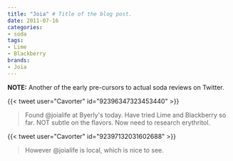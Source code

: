 ```yaml
---
title: "Joia" # Title of the blog post.
date: 2011-07-16
categories:
- soda
tags:
- Lime
- Blackberry
brands:
- Joia
---
```


**NOTE:** Another of the early pre-cursors to actual soda reviews on Twitter.

{{< tweet user="Cavorter" id="92396347323453440" >}}

> Found @joialife at Byerly's today. Have tried Lime and Blackberry so far. NOT subtle on the flavors. Now need to research erythritol.

{{< tweet user="Cavorter" id="92397132031602688" >}}

> However @joialife is local, which is nice to see.
